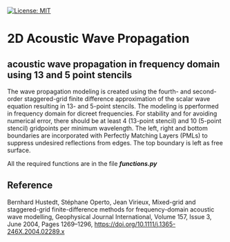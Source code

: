  [![License: MIT](https://img.shields.io/badge/License-MIT-yellow.svg)](https://opensource.org/licenses/MIT)

# 2D Acoustic Wave Propagation
## acoustic wave propagation in frequency domain using 13 and 5 point stencils

The wave propagation modeling is created using the fourth- and second-order staggered-grid finite difference approximation of the scalar wave equation resulting in 13- and 5-point stencils. The modeling is pperformed in frequency domain for dicreet frequencies. For stability and for avoiding numerical error, there should be at least 4 (13-point stencil) and 10 (5-point stencil) gridpoints per minimum wavelength. The left, right and bottom boundaries are incorporated with Perfectly Matching Layers (PMLs) to suppress undesired reflections from edges. The top boundary is left as free surface.

All the required functions are in the file ***functions.py***

## Reference

Bernhard Hustedt, Stéphane Operto, Jean Virieux, Mixed-grid and staggered-grid finite-difference methods for frequency-domain acoustic wave modelling, Geophysical Journal International, Volume 157, Issue 3, June 2004, Pages 1269–1296, https://doi.org/10.1111/j.1365-246X.2004.02289.x
